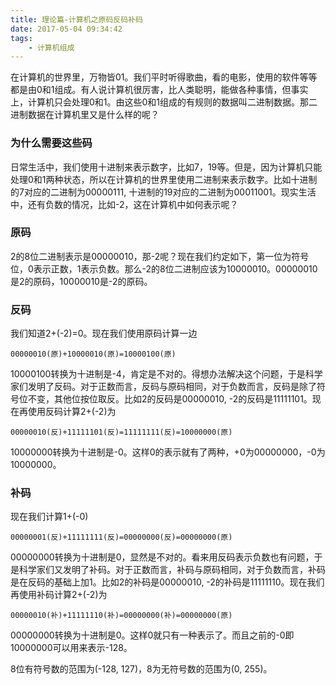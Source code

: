 ```yaml
---
title: 理论篇-计算机之原码反码补码
date: 2017-05-04 09:34:42
tags:
    - 计算机组成
---
```


在计算机的世界里，万物皆01。我们平时听得歌曲，看的电影，使用的软件等等都是由0和1组成。有人说计算机很厉害，比人类聪明，能做各种事情，但事实上，计算机只会处理0和1。由这些0和1组成的有规则的数据叫二进制数据。那二进制数据在计算机里又是什么样的呢？

### 为什么需要这些码
日常生活中，我们使用十进制来表示数字，比如7，19等。但是，因为计算机只能处理0和1两种状态，所以在计算机的世界里使用二进制来表示数字。比如十进制的7对应的二进制为00000111, 十进制的19对应的二进制为00011001。现实生活中，还有负数的情况，比如-2，这在计算机中如何表示呢？

### 原码
2的8位二进制表示是00000010，那-2呢？现在我们约定如下，第一位为符号位，0表示正数，1表示负数。那么-2的8位二进制应该为10000010。00000010是2的原码，10000010是-2的原码。

### 反码
我们知道2+(-2)=0。现在我们使用原码计算一边

```
00000010(原)+10000010(原)=10000100(原)
```
10000100转换为十进制是-4，肯定是不对的。得想办法解决这个问题，于是科学家们发明了反码。对于正数而言，反码与原码相同，对于负数而言，反码是除了符号位不变，其他位按位取反。比如2的反码是00000010, -2的反码是11111101。现在再使用反码计算2+(-2)为

```
00000010(反)+11111101(反)=11111111(反)=10000000(原)
```
10000000转换为十进制是-0。这样0的表示就有了两种，+0为00000000，-0为10000000。

### 补码
现在我们计算1+(-0)

```
00000001(反)+11111111(反)=00000000(反)=00000000(原)
```
00000000转换为十进制是0，显然是不对的。看来用反码表示负数也有问题，于是科学家们又发明了补码。对于正数而言，补码与原码相同，对于负数而言，补码是在反码的基础上加1。比如2的补码是00000010, -2的补码是11111110。现在我们再使用补码计算2+(-2)为

```
00000010(补)+11111110(补)=00000000(补)=00000000(原)
```
00000000转换为十进制是0。这样0就只有一种表示了。而且之前的-0即10000000可以用来表示-128。

8位有符号数的范围为(-128, 127)，8为无符号数的范围为(0, 255)。
